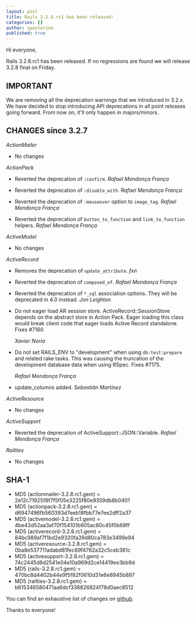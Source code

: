 ```yaml
---
layout: post
title: Rails 3.2.8.rc1 has been released!
categories: []
author: spastorino
published: true
---
```


Hi everyone,

Rails 3.2.8.rc1 has been released. If no regressions are found we will
release 3.2.8 final on Friday.

## IMPORTANT

We are removing all the deprecation warnings that we introduced in 3.2.x.
We have decided to stop introducing API deprecations in all point releases going forward. From now on, it'll only happen in majors/minors.

## CHANGES since 3.2.7

*ActionMailer*

* No changes


*ActionPack*

*   Reverted the deprecation of `:confirm`. *Rafael Mendonça França*

*   Reverted the deprecation of `:disable_with`. *Rafael Mendonça França*

*   Reverted the deprecation of `:mouseover` option to `image_tag`. *Rafael Mendonça França*

*   Reverted the deprecation of `button_to_function` and `link_to_function` helpers. *Rafael Mendonça França*


*ActiveModel*

* No changes


*ActiveRecord*

*   Removes the deprecation of `update_attribute`. *fxn*

*   Reverted the deprecation of `composed_of`. *Rafael Mendonça França*

*   Reverted the deprecation of `*_sql` association options. They will
    be deprecated in 4.0 instead. *Jon Leighton*

*   Do not eager load AR session store. ActiveRecord::SessionStore depends on the abstract store
    in Action Pack. Eager loading this class would break client code that eager loads Active Record
    standalone.
    Fixes #7160

    *Xavier Noria*

*   Do not set RAILS_ENV to "development" when using `db:test:prepare` and related rake tasks.
    This was causing the truncation of the development database data when using RSpec.
    Fixes #7175.

    *Rafael Mendonça França*

*   update_columns added. *Sebastián Martínez*


*ActiveResource*

* No changes


*ActiveSupport*

*   Reverted the deprecation of ActiveSupport::JSON::Variable. *Rafael Mendonça França*


*Railties*

* No changes


## SHA-1

* MD5 (actionmailer-3.2.8.rc1.gem) = 2e12c71925f8f7f5f05e3225f80e9359db8b0401
* MD5 (actionpack-3.2.8.rc1.gem) = d6947496fb560393d7eeb18fbb77e7ee2dff2a37
* MD5 (activemodel-3.2.8.rc1.gem) = 4be43d52aa3af70f154101b605ac80c45f0b68ff
* MD5 (activerecord-3.2.8.rc1.gem) = 84bc989af7f1bd2e9320fa39d80ca783e3499e94
* MD5 (activeresource-3.2.8.rc1.gem) = 0ba8e537711adabd81fec69f4762a32c5ceb381c
* MD5 (activesupport-3.2.8.rc1.gem) = 74c2445d8d2541e04e10a969d2ce14419ee3bb9d
* MD5 (rails-3.2.8.rc1.gem) = 470bc8d4402b44e9f5f82f0610d31e6e6945b897
* MD5 (railties-3.2.8.rc1.gem) = b615346580471aa6dcf338826824f78d0aec8512

You can find an exhaustive list of changes on
[github](https://github.com/rails/rails/compare/v3.2.7...v3.2.8.rc1).

Thanks to everyone!
